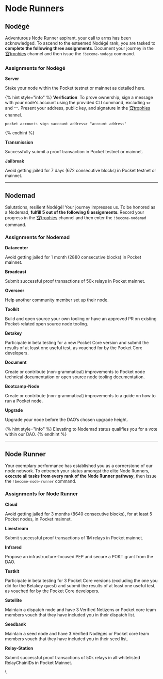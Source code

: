 # Node Runners

## Nodégé

Adventurous Node Runner aspirant, your call to arms has been acknowledged. To ascend to the esteemed Nodégé rank, you are tasked to **complete the following three assignments**. Document your journey in the [🏆trophies](https://discord.com/channels/553741558869131266/763504639299289138) channel and then issue the `!become-nodege` command.

### **Assignments for Nodégé**

**Server**

Stake your node within the Pocket testnet or mainnet as detailed here.

{% hint style="info" %}
**Verification**: To prove ownership, sign a message with your node's account using the provided CLI command, excluding `<>` and `""`. Present your address, public key, and signature in the [🏆trophies](https://discord.com/channels/553741558869131266/763504639299289138) channel.

```
pocket accounts sign <account address> "account address"
```
{% endhint %}

**Transmission**

Successfully submit a proof transaction in Pocket testnet or mainnet.

**Jailbreak**

Avoid getting jailed for 7 days (672 consecutive blocks) in Pocket testnet or mainnet.

***

## Nodemad

Salutations, resilient Nodégé! Your journey impresses us. To be honored as a Nodemad, **fulfill 5 out of the following 8 assignments**. Record your progress in the [🏆trophies](https://discord.com/channels/553741558869131266/763504639299289138) channel and then enter the `!become-nodemad` command.

### **Assignments for Nodemad**

**Datacenter**

Avoid getting jailed for 1 month (2880 consecutive blocks) in Pocket mainnet.

**Broadcast**

Submit successful proof transactions of 50k relays in Pocket mainnet.

**Overseer**

Help another community member set up their node.

**Toolkit**

Build and open source your own tooling or have an approved PR on existing Pocket-related open source node tooling.

**Betakey**

Participate in beta testing for a new Pocket Core version and submit the results of at least one useful test, as vouched for by the Pocket Core developers.

**Document**

Create or contribute (non-grammatical) improvements to Pocket node technical documentation or open source node tooling documentation.

**Bootcamp-Node**

Create or contribute (non-grammatical) improvements to a guide on how to run a Pocket node.

**Upgrade**

Upgrade your node before the DAO’s chosen upgrade height.

{% hint style="info" %}
Elevating to Nodemad status qualifies you for a vote within our DAO.
{% endhint %}

***

## Node Runner

Your exemplary performance has established you as a cornerstone of our node network. To entrench your status amongst the elite Node Runners, **execute all tasks from every rank of the Node Runner pathway**, then issue the `!become-node-runner` command.

### **Assignments for Node Runner**

**Cloud**

Avoid getting jailed for 3 months (8640 consecutive blocks), for at least 5 Pocket nodes, in Pocket mainnet.

**Livestream**

Submit successful proof transactions of 1M relays in Pocket mainnet.

**Infrared**

Propose an infrastructure-focused PEP and secure a POKT grant from the DAO.

**Testkit**

Participate in beta testing for 3 Pocket Core versions (excluding the one you did for the Betakey quest) and submit the results of at least one useful test, as vouched for by the Pocket Core developers.

**Satellite**

Maintain a dispatch node and have 3 Verified Netizens or Pocket core team members vouch that they have included you in their dispatch list.

**Seedbank**

Maintain a seed node and have 3 Verified Nodégés or Pocket core team members vouch that they have included you in their seed list.

**Relay-Station**

Submit successful proof transactions of 50k relays in all whitelisted RelayChainIDs in Pocket Mainnet.

\
